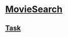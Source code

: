 # [MovieSearch](https://not-saint-moviesearch.netlify.app/)

## [Task](https://github.com/rolling-scopes-school/tasks/blob/master/tasks/movie-search.md)